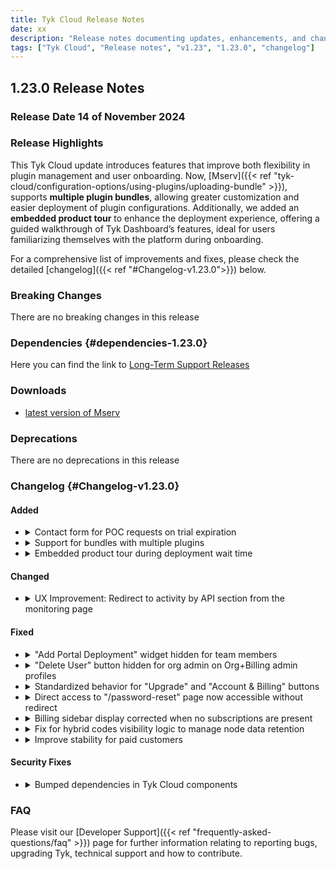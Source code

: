 ```yaml
---
title: Tyk Cloud Release Notes
date: xx
description: "Release notes documenting updates, enhancements, and changes for Tyk Cloud"
tags: ["Tyk Cloud", "Release notes", "v1.23", "1.23.0", "changelog"]
---
```


## 1.23.0 Release Notes

### Release Date 14 of November 2024

### Release Highlights

This Tyk Cloud update introduces features that improve both flexibility in plugin management and user onboarding. Now, [Mserv]({{< ref "tyk-cloud/configuration-options/using-plugins/uploading-bundle" >}}),  supports **multiple plugin bundles**, allowing greater customization and easier deployment of plugin configurations. Additionally, we added an **embedded product tour** to enhance the deployment experience, offering a guided walkthrough of Tyk Dashboard’s features, ideal for users familiarizing themselves with the platform during onboarding.

For a comprehensive list of improvements and fixes, please check the detailed [changelog]({{< ref "#Changelog-v1.23.0">}}) below.

### Breaking Changes
<!-- Required. Use the following statement if there are no breaking changes, or explain if there are -->

There are no breaking changes in this release

### Dependencies {#dependencies-1.23.0}

Here you can find the link to [Long-Term Support Releases](https://tyk.io/docs/developer-support/special-releases-and-features/long-term-support-releases/)

### Downloads

- [latest version of Mserv](https://github.com/TykTechnologies/mserv/releases/latest)

### Deprecations
<!-- Required. Use the following statement if there are no deprecations, or explain if there are -->
There are no deprecations in this release

### Changelog {#Changelog-v1.23.0}
<!-- Required. The change log should include the following ordered set of sections below that briefly summarise the features, updates and fixed issues of the release.
Here it is important to explain the benefit of each changelog item. As mentioned by James in a previous Slack message (https://tyktech.slack.com/archives/C044R3ZTN6L/p1686812207060839?thread_ts=1686762128.651249&cid=C044R3ZTN6L):
"...it is important to document the customer impact for the work delivered, so we can share it with prospects/install base. For example:
"New Chart delivers x and y benefit to a and b customer use cases. The business impact for them will be this and that" -->

#### Added
<!-- This section should be a bullet point list of new features. Explain:
- The purpose of the new feature
- How does the new feature benefit users?
- Link to documentation of the new feature
- For OSS - Link to the corresponding issue if possible on GitHub to allow the users to see further info.
Each change log item should be expandable. The first line summarises the changelog entry. It should be then possible to expand this to reveal further details about the changelog item. This is achieved using HTML as shown in the example below. -->

<ul>
  <li>
    <details>
      <summary>
        Contact form for POC requests on trial expiration
      </summary>
      A HubSpot contact form has been added in both Tyk Cloud and Dashboard to facilitate contacting Tyk for a Proof of Concept (PoC) when a trial expires. This new form makes it easier to connect with our team and explore further options once   
      the trial period ends.
    </details>
  </li>

  <li>
    <details>
      <summary>
        Support for bundles with multiple plugins
      </summary>
      Tyk Cloud now supports multiple plugins in a bundle, allowing users to manage and deploy various binaries for the same plugin bundle. This enhancement provides greater flexibility in plugin configuration and deployment using `mservctl`.
      within MServ.
    </details>
  </li>

  <li>
    <details>
      <summary>
        Embedded product tour during deployment wait time
      </summary>
      An embedded interactive product tour has been added within the deployment screen to guide users through the Tyk Dashboard while they wait for their free trial on-boarding to complete. This tour provides an overview of key features, helping users explore what they can do on Tyk Cloud during their trial.
    </details>
  </li>
  

  
</ul>

#### Changed
<!-- This should be a bullet-point list of updated features. Explain:
- Why was the update necessary?
- How does the update benefit users?
- Link to documentation of the updated feature
- For OSS - Link to the corresponding issue if possible on GitHub to allow the users to see further info.
Each change log item should be expandable. The first line summarises the changelog entry. It should be then possible to expand this to reveal further details about the changelog item. This is achieved using HTML as shown in the example below. -->

<ul>
  <li>
    <details>
      <summary>
        UX Improvement: Redirect to activity by API section from the monitoring page
      </summary>
      Users are now redirected to the "Activity by API" section in the Tyk Dashboard upon clicking on the Control Plane (CP) name within the Cloud Monitoring page. This update provides a more seamless 
      transition for users needing detailed activity insights directly from the monitoring interface.
    </details>
  </li>
  
</ul>

#### Fixed
<!-- This section should be a bullet point list that describes the issues fixed in the release. For each fixed issue explain:
- What problem the issue caused
- How was the issue fixed
- Link to (new) documentation created as a result of a fix. For example, a new configuration parameter may have been introduced and documented for the fix
- For OSS - Link to the corresponding issue if possible on GitHub to allow the users to see further info.
Each change log item should be expandable. The first line summarises the changelog entry. It should be then possible to expand this to reveal further details about the changelog item. This is achieved using HTML as shown in the example below. -->

<ul>
  <li>
    <details>
      <summary>
        "Add Portal Deployment" widget hidden for team members
      </summary>
      The "Add Portal Deployment" widget on the Environment page is now hidden for team members, providing a cleaner and more tailored UI experience by limiting portal management options to authorized roles 
      only.
    </details>
  </li>

  <li>
    <details>
      <summary>
        "Delete User" button hidden for org admin on Org+Billing admin profiles
      </summary>
      The "Delete User" button for Org Admins has been hidden when viewing Org+Billing Admin profiles on the Teams page. Previously, Org Admins could see this button but would encounter an error message, "operation on this class is not permitted," when attempting deletion.
    </details>
  </li>

  <li>
    <details>
      <summary>
        Standardized behavior for "Upgrade" and "Account & Billing" buttons
      </summary>
 The behavior for accessing the billing app through the 'Upgrade' and 'Account & Billing' buttons has been standardized. Previously, clicking the 'Upgrade' button opened the billing app in a new tab, while 'Account & Billing' opened it in the same tab. Now, both buttons open the billing app consistently in the same tab.
    </details>
  </li>


  <li>
    <details>
      <summary>
        Direct access to "/password-reset" page now accessible without redirect
      </summary>
Fixed an issue where accessing the /password-reset page directly redirected users to the login page. Now, users can navigate directly to the /password-reset page without being redirected, providing a consistent experience for password-reset requests regardless of how the page is accessed.
    </details>
  </li>

  <li>
    <details>
      <summary>
        Billing sidebar display corrected when no subscriptions are present
      </summary>
We have resolved a display issue in the billing sidebar that occurred when no subscriptions were active. Now, the sidebar menu displays correctly regardless of subscription status, providing a consistent and clear UI for all users.
    </details>
  </li>

  <li>
    <details>
      <summary>
        Fix for hybrid codes visibility logic to manage node data retention
      </summary>
This update addresses a critical bug in the Hybrid nodes visibility logic, which previously retained all connected node data for the Hybrid Data Planes indefinitely. The fix ensures that we only contains records from the last 7 days. This enhancement improves system performance at all stages within the Tyk Cloud UI for organizations with Hybrid Data Planes, especially those with multiple connected gateways.

    </details>
  </li>

  <li>
    <details>
      <summary>
        Improve stability for paid customers
      </summary>
We have enhanced separation between free-trial and paid deployments to improve resilience and stability.
    </details>
  </li>
  
  
</ul>

#### Security Fixes
<!-- This section should be a bullet point list that should be included when any security fixes have been made in the release, e.g. CVEs. For CVE fixes, consideration needs to be made as follows:
1. Dependency-tracked CVEs - External-tracked CVEs should be included on the release note.
2. Internal scanned CVEs - Refer to the relevant engineering and delivery policy.
For agreed CVE security fixes, provide a link to the corresponding entry on the NIST website. For example:
- Fixed the following CVEs:
    - [CVE-2022-33082](https://nvd.nist.gov/vuln/detail/CVE-2022-33082)
-->
<ul>
  <li>
    <details>
      <summary>
        Bumped dependencies in Tyk Cloud components
      </summary>
Dependencies across all Tyk Cloud components have been updated to address reported security issues. This update ensures compliance with security standards, aligning the project with best practices for secure dependency management.
    </details>
  </li>
</ul>


### FAQ
Please visit our [Developer Support]({{< ref "frequently-asked-questions/faq" >}}) page for further information relating to reporting bugs, upgrading Tyk, technical support and how to contribute.
